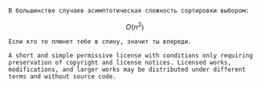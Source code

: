 	В большинстве случаев асимптотическая сложность сортировки выбором: 

$$O(n^2)$$	
	
	Если кто то плюнет тебе в спину, значит ты впереди.

	A short and simple permissive license with conditions only requiring preservation of copyright and license notices. Licensed works, modifications, and larger works may be distributed under different terms and without source code.